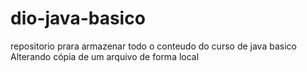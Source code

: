 # dio-java-basico
repositorio prara armazenar todo o conteudo do curso de java basico
Alterando cópia de um arquivo de forma local

